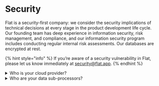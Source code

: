 # Security

Flat is a security-first company: we consider the security implications of technical decisions at every stage in the product development life cycle. Our founding team has deep experience in information security, risk management, and compliance, and our information security program includes conducting regular internal risk assessments. Our databases are encrypted at rest.

{% hint style="info" %}
If you’re aware of a security vulnerability in Flat, please let us know immediately at [security@flat.app](mailto:security@flat.app).
{% endhint %}

<details>

<summary>Who is your cloud provider?</summary>

We use Amazon Web Services.

</details>

<details>

<summary>Who are your data sub-processors?</summary>

* Amazon Web Services, Inc.
* Auth0, Inc.
* Datadog, Inc.
* Functional Software, Inc. (d.b.a. Sentry)
* LogRocket, Inc.

</details>
